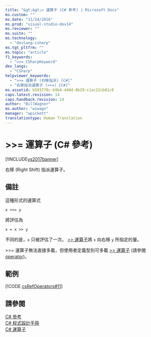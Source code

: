 ```yaml
---
title: "&gt;&gt;= 運算子 (C# 參考) | Microsoft Docs"
ms.custom: ""
ms.date: "11/24/2016"
ms.prod: "visual-studio-dev14"
ms.reviewer: ""
ms.suite: ""
ms.technology: 
  - "devlang-csharp"
ms.tgt_pltfrm: ""
ms.topic: "article"
f1_keywords: 
  - ">>=_CSharpKeyword"
dev_langs: 
  - "CSharp"
helpviewer_keywords: 
  - ">>= 運算子 (右移指派) [C#]"
  - "右移指派運算子 (>>=) [C#]"
ms.assetid: b593778c-b9b4-440d-8b29-c1ac22cb81c0
caps.latest.revision: 14
caps.handback.revision: 14
author: "BillWagner"
ms.author: "wiwagn"
manager: "wpickett"
translationtype: Human Translation
---
```

# &gt;&gt;= 運算子 (C# 參考)
[!INCLUDE[vs2017banner](../../../csharp/includes/vs2017banner.md)]

右移 \(Right Shift\) 指派運算子。  
  
## 備註  
 這種形式的運算式  
  
```  
x >>= y  
```  
  
 將評估為  
  
```  
x = x >> y  
```  
  
 不同的是，`x` 只被評估了一次。  [\>\> 運算子](../../../csharp/language-reference/operators/right-shift-operator.md)將 `x` 向右移 `y` 所指定的量。  
  
 \>\>\= 運算子無法直接多載，但使用者定義型別可多載 [\>\> 運算子](../../../csharp/language-reference/operators/right-shift-operator.md) \(請參閱 [operator](../../../csharp/language-reference/keywords/operator.md)\)。  
  
## 範例  
 [!CODE [csRefOperators#11](../CodeSnippet/VS_Snippets_VBCSharp/csrefOperators#11)]  
  
## 請參閱  
 [C\# 參考](../../../csharp/language-reference/index.md)   
 [C\# 程式設計手冊](../../../csharp/programming-guide/index.md)   
 [C\# 運算子](../../../csharp/language-reference/operators/index.md)